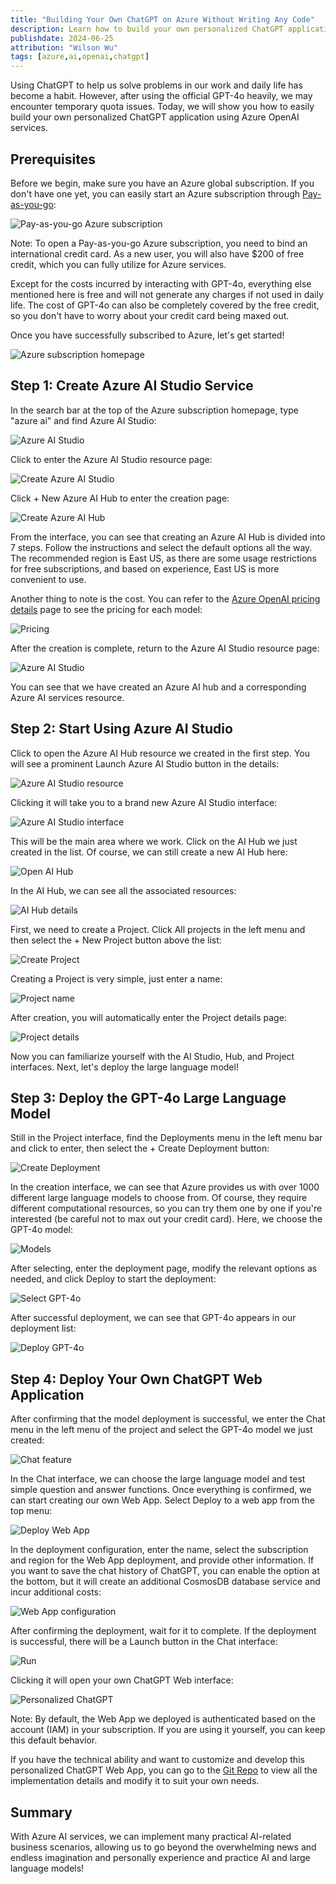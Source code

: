```yaml
---
title: "Building Your Own ChatGPT on Azure Without Writing Any Code"
description: Learn how to build your own personalized ChatGPT application using Azure OpenAI services without writing any code.
publishdate: 2024-06-25
attribution: "Wilson Wu"
tags: [azure,ai,openai,chatgpt]
---
```


Using ChatGPT to help us solve problems in our work and daily life has become a habit. However, after using the official GPT-4o heavily, we may encounter temporary quota issues. Today, we will show you how to easily build your own personalized ChatGPT application using Azure OpenAI services.

## Prerequisites

Before we begin, make sure you have an Azure global subscription. If you don't have one yet, you can easily start an Azure subscription through [Pay-as-you-go](https://azure.microsoft.com/en-us/pricing/purchase-options/pay-as-you-go/?wt.mc_id=MVP_373702):

![Pay-as-you-go Azure subscription](pay-as-you-go-azure.png)

Note: To open a Pay-as-you-go Azure subscription, you need to bind an international credit card. As a new user, you will also have $200 of free credit, which you can fully utilize for Azure services.

Except for the costs incurred by interacting with GPT-4o, everything else mentioned here is free and will not generate any charges if not used in daily life. The cost of GPT-4o can also be completely covered by the free credit, so you don't have to worry about your credit card being maxed out.

Once you have successfully subscribed to Azure, let's get started!

![Azure subscription homepage](azure-home.png)

## Step 1: Create Azure AI Studio Service

In the search bar at the top of the Azure subscription homepage, type "azure ai" and find Azure AI Studio:

![Azure AI Studio](1-start.png)

Click to enter the Azure AI Studio resource page:

![Create Azure AI Studio](1-create-ai.png)

Click + New Azure AI Hub to enter the creation page:

![Create Azure AI Hub](1-ai-hub.png)

From the interface, you can see that creating an Azure AI Hub is divided into 7 steps. Follow the instructions and select the default options all the way. The recommended region is East US, as there are some usage restrictions for free subscriptions, and based on experience, East US is more convenient to use.

Another thing to note is the cost. You can refer to the [Azure OpenAI pricing details](https://azure.microsoft.com/en-us/pricing/details/cognitive-services/openai-service/?wt.mc_id=MVP_373702) page to see the pricing for each model:

![Pricing](1-price.png)

After the creation is complete, return to the Azure AI Studio resource page:

![Azure AI Studio](1-created.png)

You can see that we have created an Azure AI hub and a corresponding Azure AI services resource.

## Step 2: Start Using Azure AI Studio

Click to open the Azure AI Hub resource we created in the first step. You will see a prominent Launch Azure AI Studio button in the details:

![Azure AI Studio resource](2-use-ai.png)

Clicking it will take you to a brand new Azure AI Studio interface:

![Azure AI Studio interface](2-ai-studio.png)

This will be the main area where we work. Click on the AI Hub we just created in the list. Of course, we can still create a new AI Hub here:

![Open AI Hub](2-open-hub.png)

In the AI Hub, we can see all the associated resources:

![AI Hub details](2-hub-detail.png)

First, we need to create a Project. Click All projects in the left menu and then select the + New Project button above the list:

![Create Project](2-new-project.png)

Creating a Project is very simple, just enter a name:

![Project name](2-project.png)

After creation, you will automatically enter the Project details page:

![Project details](2-project-detail.png)

Now you can familiarize yourself with the AI Studio, Hub, and Project interfaces. Next, let's deploy the large language model!

## Step 3: Deploy the GPT-4o Large Language Model

Still in the Project interface, find the Deployments menu in the left menu bar and click to enter, then select the + Create Deployment button:

![Create Deployment](3-create-deployment.png)

In the creation interface, we can see that Azure provides us with over 1000 different large language models to choose from. Of course, they require different computational resources, so you can try them one by one if you're interested (be careful not to max out your credit card). Here, we choose the GPT-4o model:

![Models](3-models.png)

After selecting, enter the deployment page, modify the relevant options as needed, and click Deploy to start the deployment:

![Select GPT-4o](3-deploy-gpt-4o.png)

After successful deployment, we can see that GPT-4o appears in our deployment list:

![Deploy GPT-4o](3-gpt-4o.png)

## Step 4: Deploy Your Own ChatGPT Web Application

After confirming that the model deployment is successful, we enter the Chat menu in the left menu of the project and select the GPT-4o model we just created:

![Chat feature](4-chat.png)

In the Chat interface, we can choose the large language model and test simple question and answer functions. Once everything is confirmed, we can start creating our own Web App. Select Deploy to a web app from the top menu:

![Deploy Web App](4-web-app.png)

In the deployment configuration, enter the name, select the subscription and region for the Web App deployment, and provide other information. If you want to save the chat history of ChatGPT, you can enable the option at the bottom, but it will create an additional CosmosDB database service and incur additional costs:

![Web App configuration](4-deploy-web.png)

After confirming the deployment, wait for it to complete. If the deployment is successful, there will be a Launch button in the Chat interface:

![Run](4-launch.png)

Clicking it will open your own ChatGPT Web interface:

![Personalized ChatGPT](4-app-page.png)

Note: By default, the Web App we deployed is authenticated based on the account (IAM) in your subscription. If you are using it yourself, you can keep this default behavior.

If you have the technical ability and want to customize and develop this personalized ChatGPT Web App, you can go to the [Git Repo](https://github.com/microsoft/sample-app-aoai-chatGPT?wt.mc_id=MVP_373702) to view all the implementation details and modify it to suit your own needs.

## Summary

With Azure AI services, we can implement many practical AI-related business scenarios, allowing us to go beyond the overwhelming news and endless imagination and personally experience and practice AI and large language models!
